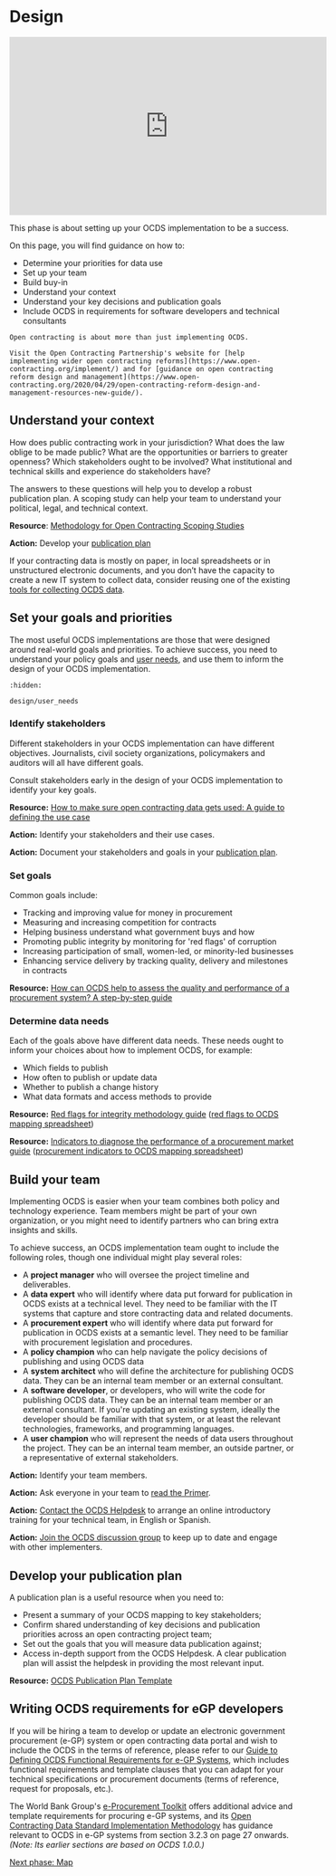 # Design

<div class="video-wrapper">
<iframe width="560" height="315" src="https://www.youtube-nocookie.com/embed/h6v3BGTai-M" title="Designing your OCDS implementation" frameborder="0" allow="accelerometer; autoplay; clipboard-write; encrypted-media; gyroscope; picture-in-picture" allowfullscreen></iframe>
</div>

This phase is about setting up your OCDS implementation to be a success.

On this page, you will find guidance on how to:

* Determine your priorities for data use
* Set up your team
* Build buy-in
* Understand your context
* Understand your key decisions and publication goals
* Include OCDS in requirements for software developers and technical consultants

```{note}
Open contracting is about more than just implementing OCDS.

Visit the Open Contracting Partnership's website for [help implementing wider open contracting reforms](https://www.open-contracting.org/implement/) and for [guidance on open contracting reform design and management](https://www.open-contracting.org/2020/04/29/open-contracting-reform-design-and-management-resources-new-guide/).
```

## Understand your context

How does public contracting work in your jurisdiction? What does the law oblige to be made public? What are the opportunities or barriers to greater openness? Which stakeholders ought to be involved? What institutional and technical skills and experience do stakeholders have?

The answers to these questions will help you to develop a robust publication plan. A scoping study can help your team to understand your political, legal, and technical context.

**Resource**: [Methodology for Open Contracting Scoping Studies](https://www.open-contracting.org/resources/methodology-open-contracting-scoping-studies/)

**Action:** Develop your [publication plan](#develop-your-publication-plan)

If your contracting data is mostly on paper, in local spreadsheets or in unstructured electronic documents, and you don’t have the capacity to create a new IT system to collect data, consider reusing one of the existing [tools for collecting OCDS data](build/data_collection_tools).

## Set your goals and priorities

The most useful OCDS implementations are those that were designed around real-world goals and priorities. To achieve success, you need to understand your policy goals and [user needs](design/user_needs), and use them to inform the design of your OCDS implementation.

```{toctree}
:hidden:

design/user_needs
```

### Identify stakeholders

Different stakeholders in your OCDS implementation can have different objectives. Journalists, civil society organizations, policymakers and auditors will all have different goals.

Consult stakeholders early in the design of your OCDS implementation to identify your key goals.

**Resource:** [How to make sure open contracting data gets used: A guide to defining the use case](https://www.open-contracting.org/2016/08/18/use-case-guide/)

**Action:** Identify your stakeholders and their use cases.

**Action:** Document your stakeholders and goals in your [publication plan](#develop-your-publication-plan).

### Set goals

Common goals include:

* Tracking and improving value for money in procurement
* Measuring and increasing competition for contracts
* Helping business understand what government buys and how
* Promoting public integrity by monitoring for 'red flags' of corruption
* Increasing participation of small, women-led, or minority-led businesses
* Enhancing service delivery by tracking quality, delivery and milestones in contracts

**Resource:** [How can OCDS help to assess the quality and performance of a procurement system? A step-by-step guide](https://www.open-contracting.org/2019/04/03/oecdmaps-ocds-step-by-step-guide/)

### Determine data needs

Each of the goals above have different data needs. These needs ought to inform your choices about how to implement OCDS, for example:

* Which fields to publish
* How often to publish or update data
* Whether to publish a change history
* What data formats and access methods to provide

**Resource:** [Red flags for integrity methodology guide](https://www.open-contracting.org/resources/red-flags-integrity-giving-green-light-open-data-solutions/) ([red flags to OCDS mapping spreadsheet](https://docs.google.com/spreadsheets/d/12PFkUlQH09jQvcnORjcbh9-8d-NnIuk4mAQwdGiXeSM/edit#gid=0))

**Resource:** [Indicators to diagnose the performance of a procurement market guide](https://www.open-contracting.org/resources/indicators-to-diagnose-the-performance-of-a-procurement-market/) ([procurement indicators to OCDS mapping spreadsheet](https://docs.google.com/spreadsheets/d/1nG7e52E1CXOXoUjz6pimW4Z7er9u3DJSs98QKdJJioE/edit#gid=110864222))

## Build your team

Implementing OCDS is easier when your team combines both policy and technology experience. Team members might be part of your own organization, or you might need to identify partners who can bring extra insights and skills.

To achieve success, an OCDS implementation team ought to include the following roles, though one individual might play several roles:

* A **project manager** who will oversee the project timeline and deliverables.
* A **data expert** who will identify where data put forward for publication in OCDS exists at a technical level. They need to be familiar with the IT systems that capture and store contracting data and related documents.
* A **procurement expert** who will identify where data put forward for publication in OCDS exists at a semantic level. They need to be familiar with procurement legislation and procedures.
* A **policy champion** who can help navigate the policy decisions of publishing and using OCDS data
* A **system architect** who will define the architecture for publishing OCDS data. They can be an internal team member or an external consultant.
* A **software developer**, or developers, who will write the code for publishing OCDS data. They can be an internal team member or an external consultant. If you're updating an existing system, ideally the developer should be familiar with that system, or at least the relevant technologies, frameworks, and programming languages.
* A **user champion** who will represent the needs of data users throughout the project. They can be an internal team member, an outside partner, or a representative of external stakeholders.

**Action:** Identify your team members.

**Action:** Ask everyone in your team to [read the Primer](../../primer/index).

**Action:** [Contact the OCDS Helpdesk](../../support/index) to arrange an online introductory training for your technical team, in English or Spanish.

**Action:** [Join the OCDS discussion group](../../support/index) to keep up to date and engage with other implementers.

## Develop your publication plan

A publication plan is a useful resource when you need to:

* Present a summary of your OCDS mapping to key stakeholders;
* Confirm shared understanding of key decisions and publication priorities across an open contracting project team;
* Set out the goals that you will measure data publication against;
* Access in-depth support from the OCDS Helpdesk. A clear publication plan will assist the helpdesk in providing the most relevant input.

**Resource:** [OCDS Publication Plan Template](https://www.open-contracting.org/resources/ocds-publication-plan-template/)

## Writing OCDS requirements for eGP developers

If you will be hiring a team to develop or update an electronic government procurement (e-GP) system or open contracting data portal and wish to include the OCDS in the terms of reference, please refer to our [Guide to Defining OCDS Functional Requirements for e-GP Systems](https://www.open-contracting.org/resources/guide-defining-open-contracting-data-standard-functional-requirements-electronic-government-procurement-systems/), which includes functional requirements and template clauses that you can adapt for your technical specifications or procurement documents (terms of reference, request for proposals, etc.).

The World Bank Group's [e-Procurement Toolkit](http://www.eprocurementtoolkit.org/) offers additional advice and template requirements for procuring e-GP systems, and its [Open Contracting Data Standard Implementation Methodology](http://www.eprocurementtoolkit.org/sites/default/files/2016-11/OCDS_Implemetation_Methodology_0.pdf#page=27) has guidance relevant to OCDS in e-GP systems from section 3.2.3 on page 27 onwards. *(Note: Its earlier sections are based on OCDS 1.0.0.)*

[Next phase: Map](map)
